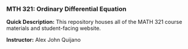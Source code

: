 ### MTH 321: Ordinary Differential Equation

**Quick Description:** This repository houses all of the MATH 321 course materials and student-facing website.

**Instructor:** Alex John Quijano